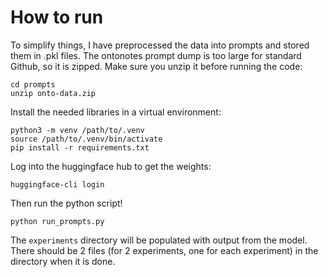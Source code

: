 # How to run

To simplify things, I have preprocessed the data into prompts and stored them in .pkl files. The ontonotes prompt dump is too large for standard Github, so it is zipped. Make sure you unzip it before running the code:

```
cd prompts
unzip onto-data.zip
```

Install the needed libraries in a virtual environment:

```
python3 -m venv /path/to/.venv
source /path/to/.venv/bin/activate
pip install -r requirements.txt
```

Log into the huggingface hub to get the weights:

```
huggingface-cli login
```

Then run the python script!

```
python run_prompts.py
```

The `experiments` directory will be populated with output from the model. There should be 2 files (for 2 experiments, one for each experiment) in the directory when it is done.
